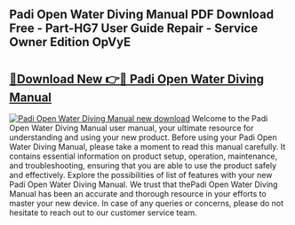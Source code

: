 ## Padi Open Water Diving Manual PDF Download Free - Part-HG7 User Guide Repair - Service Owner Edition OpVyE

# <h2><a href="http://cf1243.oget.top/?id=Padi+Open+Water+Diving+Manual">🔗Download New 👉🔴 Padi Open Water Diving Manual</a></h2>

[![Padi Open Water Diving Manual new download](https://i.imgur.com/5g1atiW.png)](http://cf1243.oget.top/?id=Padi+Open+Water+Diving+Manual)
Welcome to the Padi Open Water Diving Manual user manual, your ultimate resource for understanding and using your new product. Before using your Padi Open Water Diving Manual, please take a moment to read this manual carefully. It contains essential information on product setup, operation, maintenance, and troubleshooting, ensuring that you are able to use the product safely and effectively. Explore the possibilities of list of features with your new Padi Open Water Diving Manual. We trust that thePadi Open Water Diving Manual has been an accurate and thorough resource in your efforts to master your new device. In case of any queries or concerns, please do not hesitate to reach out to our customer service team.
